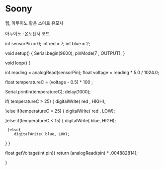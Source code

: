 # Soony
웹, 아두이노 활용 스마트 유모차

아두이노 -온도센서 코드

int sensorPin = 0;
int red = 7;
int blue = 2;

void setup() {
Serial.begin(9600);
pinMode(7 , OUTPUT); 
}

void loop() {

int reading = analogRead(sensorPin); 
float voltage = reading * 5.0 / 1024.0;

float temperatureC = (voltage - 0.5) * 100 ;


Serial.println(temperatureC);
delay(1000);   

  if( temperatureC > 25) {
    digitalWrite( red , HIGH); 
  
  }else if(temperatureC < 25) {
        digitalWrite( red , LOW);
  
  }else if(temperatureC < 15) {
     digitalWrite( blue, HIGH); 
     
     }else{
        digitalWrite( blue, LOW); 
  }
}

float getVoltage(int pin){
  return (analogRead(pin) * .004882814);


}

